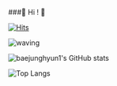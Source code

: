 ###👋    Hi !   👋


[![Hits](https://hits.seeyoufarm.com/api/count/incr/badge.svg?url=https%3A%2F%2Fgithub.com%2Fbaejunghyun1%2Fhit-counter&count_bg=%237D19BE&title_bg=%23864E1E&icon=furrynetwork.svg&icon_color=%23F4F4F4&title=hits&edge_flat=false)](https://hits.seeyoufarm.com)


![waving](https://capsule-render.vercel.app/api?type=waving&height=200&text=Welcome!&fontAlign=80&fontAlignY=40&fontColor=4D377B&color=0:C2B280,100:B5651D)




![baejunghyun1's GitHub stats](https://github-readme-stats.vercel.app/api?username=baejunghyun1&hide=contribs,prs&show_icons=true&theme=graywhite)


![Top Langs](https://github-readme-stats.vercel.app/api/top-langs/?username=baejunghyun1\&layout=compact)
